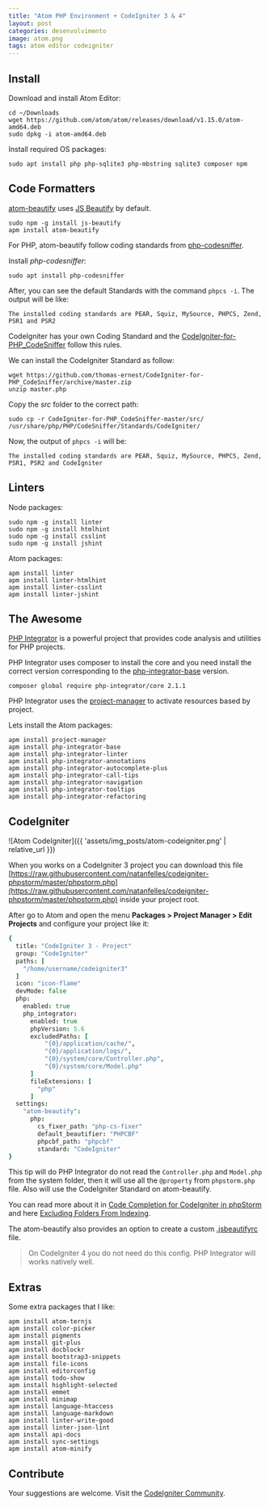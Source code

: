 ```yaml
---
title: "Atom PHP Environment + CodeIgniter 3 & 4"
layout: post
categories: desenvolvimento
image: atom.png
tags: atom editor codeigniter
---
```


## Install

Download and install Atom Editor:

```
cd ~/Downloads
wget https://github.com/atom/atom/releases/download/v1.15.0/atom-amd64.deb
sudo dpkg -i atom-amd64.deb
```

Install required OS packages:

```
sudo apt install php php-sqlite3 php-mbstring sqlite3 composer npm
```

## Code Formatters

[atom-beautify](https://atom.io/packages/atom-beautify) uses [JS Beautify](https://github.com/beautify-web/js-beautify) by default.

```
sudo npm -g install js-beautify
apm install atom-beautify
```

For PHP, atom-beautify follow coding standards from [php-codesniffer](https://github.com/squizlabs/PHP_CodeSniffer).

Install _php-codesniffer_:

```
sudo apt install php-codesniffer
```

After, you can see the default Standards with the command `phpcs -i`. The output will be like:

```
The installed coding standards are PEAR, Squiz, MySource, PHPCS, Zend, PSR1 and PSR2
```

CodeIgniter has your own Coding Standard and the [CodeIgniter-for-PHP_CodeSniffer](https://github.com/thomas-ernest/CodeIgniter-for-PHP_CodeSniffer) follow this rules.

We can install the CodeIgniter Standard as follow:

```
wget https://github.com/thomas-ernest/CodeIgniter-for-PHP_CodeSniffer/archive/master.zip
unzip master.php
```

Copy the _src_ folder to the correct path:

```
sudo cp -r CodeIgniter-for-PHP_CodeSniffer-master/src/ /usr/share/php/PHP/CodeSniffer/Standards/CodeIgniter/
```

Now, the output of `phpcs -i` will be:

```
The installed coding standards are PEAR, Squiz, MySource, PHPCS, Zend, PSR1, PSR2 and CodeIgniter
```

## Linters

Node packages:

```
sudo npm -g install linter
sudo npm -g install htmlhint
sudo npm -g install csslint
sudo npm -g install jshint
```

Atom packages:

```
apm install linter
apm install linter-htmlhint
apm install linter-csslint
apm install linter-jshint
```

## The Awesome

[PHP Integrator](https://php-integrator.github.io) is a powerful project that provides code analysis and utilities for PHP projects.

PHP Integrator uses composer to install the core and you need install the correct version corresponding to the [php-integrator-base](https://atom.io/packages/php-integrator-base) version.

```
composer global require php-integrator/core 2.1.1
```

PHP Integrator uses the [project-manager](https://atom.io/packages/project-manager) to activate resources based by project.

Lets install the Atom packages:

```
apm install project-manager
apm install php-integrator-base
apm install php-integrator-linter
apm install php-integrator-annotations
apm install php-integrator-autocomplete-plus
apm install php-integrator-call-tips
apm install php-integrator-navigation
apm install php-integrator-tooltips
apm install php-integrator-refactoring
```

## CodeIgniter

![Atom CodeIgniter]({{ 'assets/img_posts/atom-codeigniter.png' | relative_url }})

When you works on a CodeIgniter 3 project you can download this file [https://raw.githubusercontent.com/natanfelles/codeigniter-phpstorm/master/phpstorm.php](https://raw.githubusercontent.com/natanfelles/codeigniter-phpstorm/master/phpstorm.php) inside your project root.

After go to Atom and open the menu **Packages > Project Manager > Edit Projects** and configure your project like it:

```coffeescript
{
  title: "CodeIgniter 3 - Project"
  group: "CodeIgniter"
  paths: [
    "/home/username/codeigniter3"
  ]
  icon: "icon-flame"
  devMode: false
  php:
    enabled: true
    php_integrator:
      enabled: true
      phpVersion: 5.6
      excludedPaths: [
          "{0}/application/cache/",
          "{0}/application/logs/",
          "{0}/system/core/Controller.php",
          "{0}/system/core/Model.php"
      ]
      fileExtensions: [
        "php"
      ]
  settings:
    "atom-beautify":
      php:
        cs_fixer_path: "php-cs-fixer"
        default_beautifier: "PHPCBF"
        phpcbf_path: "phpcbf"
        standard: "CodeIgniter"
}
```

This tip will do PHP Integrator do not read the `Controller.php` and `Model.php` from the system folder, then it will use all the `@property` from `phpstorm.php` file. Also will use the CodeIgniter Standard on atom-beautify.

You can read more about it in [Code Completion for CodeIgniter in phpStorm](http://validwebs.com/346/code-completion-for-codeigniter-in-phpstorm/) and here [Excluding Folders From Indexing](https://github.com/php-integrator/atom-base/wiki/Excluding-Folders-From-Indexing).

The atom-beautify also provides an option to create a custom [.jsbeautifyrc](https://github.com/Glavin001/atom-beautify/blob/master/docs/options.md#phpcbf-standard) file.

> On CodeIgniter 4 you do not need do this config. PHP Integrator will works  natively well.

## Extras

Some extra packages that I like:

```
apm install atom-ternjs
apm install color-picker
apm install pigments
apm install git-plus
apm install docblockr
apm install bootstrap3-snippets
apm install file-icons
apm install editorconfig
apm install todo-show
apm install highlight-selected
apm install emmet
apm install minimap
apm install language-htaccess
apm install language-markdown
apm install linter-write-good
apm install linter-json-lint
apm install api-docs
apm install sync-settings
apm install atom-minify
```

## Contribute

Your suggestions are welcome. Visit the [CodeIgniter Community](https://forum.codeigniter.com/thread-67733.html).
